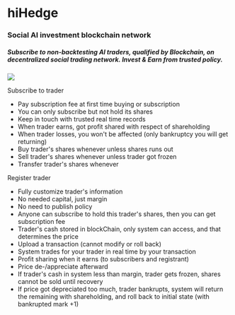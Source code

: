 # hiHedge
### Social AI investment blockchain network
##### Subscribe to non-backtesting AI traders, qualified by Blockchain, on decentralized social trading network. Invest & Earn from trusted policy.

<img src="/hiHedge v1.4.23.gif"/>

Subscribe to trader
* Pay subscription fee at first time buying or subscription
* You can only subscribe but not hold its shares
* Keep in touch with trusted real time records
*  When trader earns, got profit shared with respect of shareholding
* When trader losses, you won't be affected (only bankruptcy you will get returning)
* Buy trader's shares whenever unless shares runs out
* Sell trader's shares whenever unless trader got frozen
* Transfer trader's shares whenever

Register trader
* Fully customize trader's information
* No needed capital, just margin
* No need to publish policy
* Anyone can subscribe to hold this trader's shares, then you can get subscription fee
* Trader's cash stored in blockChain, only system can access, and that determines the price
* Upload a transaction (cannot modify or roll back)
* System trades for your trader in real time by your transaction
* Profit sharing when it earns (to subscribers and registrant)
* Price de-/appreciate afterward
* If trader's cash in system less than margin, trader gets frozen, shares cannot be sold until recovery
* If price got depreciated too much, trader bankrupts, system will return the remaining with shareholding, and roll back to initial state (with bankrupted mark +1)
